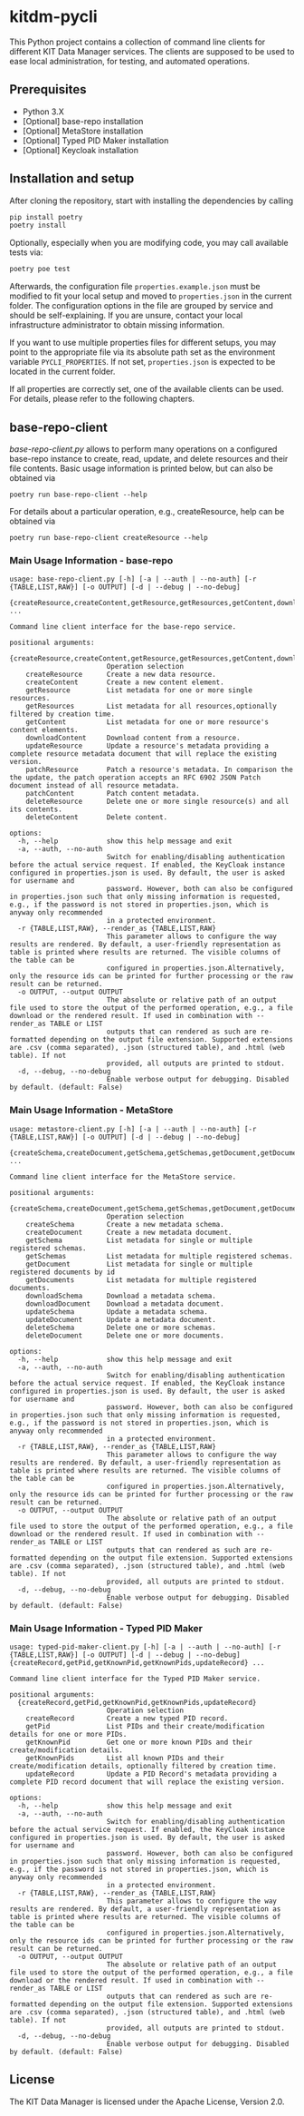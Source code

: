 # kitdm-pycli
This Python project contains a collection of command line clients for different KIT Data Manager services. The clients
are supposed to be used to ease local administration, for testing, and automated operations.

## Prerequisites

* Python 3.X
* [Optional] base-repo installation
* [Optional] MetaStore installation
* [Optional] Typed PID Maker installation
* [Optional] Keycloak installation
 
## Installation and setup

After cloning the repository, start with installing the dependencies by calling

```bash 
pip install poetry
poetry install
```

Optionally, especially when you are modifying code, you may call available tests via:

```bash 
poetry poe test
```

Afterwards, the configuration file `properties.example.json` must be modified to fit your local setup and moved to 
`properties.json` in the current folder. The configuration options in the file are grouped by service and should be 
self-explaining. If you are unsure, contact your local infrastructure administrator to obtain missing information.

If you want to use multiple properties files for different setups, you may point to the appropriate file via its 
absolute path set as the environment variable `PYCLI_PROPERTIES`. If not set, `properties.json` is expected to be 
located in the current folder. 

If all properties are correctly set, one of the available clients can be used. For details, please refer to the 
following chapters.

## base-repo-client

*base-repo-client.py* allows to perform many operations on a configured base-repo instance to create, read, update, 
and delete resources and their file contents. Basic usage information is printed below, but can also be obtained via 

```commandline
poetry run base-repo-client --help
```

For details about a particular operation, e.g., createResource, help can be obtained via

```commandline
poetry run base-repo-client createResource --help
```

### Main Usage Information - base-repo

```commandline
usage: base-repo-client.py [-h] [-a | --auth | --no-auth] [-r {TABLE,LIST,RAW}] [-o OUTPUT] [-d | --debug | --no-debug]
                           {createResource,createContent,getResource,getResources,getContent,downloadContent,updateResource,patchResource,patchContent,deleteResource,deleteContent} ...

Command line client interface for the base-repo service.

positional arguments:
  {createResource,createContent,getResource,getResources,getContent,downloadContent,updateResource,patchResource,patchContent,deleteResource,deleteContent}
                        Operation selection
    createResource      Create a new data resource.
    createContent       Create a new content element.
    getResource         List metadata for one or more single resources.
    getResources        List metadata for all resources,optionally filtered by creation time.
    getContent          List metadata for one or more resource's content elements.
    downloadContent     Download content from a resource.
    updateResource      Update a resource's metadata providing a complete resource metadata document that will replace the existing version.
    patchResource       Patch a resource's metadata. In comparison the the update, the patch operation accepts an RFC 6902 JSON Patch document instead of all resource metadata.
    patchContent        Patch content metadata.
    deleteResource      Delete one or more single resource(s) and all its contents.
    deleteContent       Delete content.

options:
  -h, --help            show this help message and exit
  -a, --auth, --no-auth
                        Switch for enabling/disabling authentication before the actual service request. If enabled, the KeyCloak instance configured in properties.json is used. By default, the user is asked for username and
                        password. However, both can also be configured in properties.json such that only missing information is requested, e.g., if the password is not stored in properties.json, which is anyway only recommended
                        in a protected environment.
  -r {TABLE,LIST,RAW}, --render_as {TABLE,LIST,RAW}
                        This parameter allows to configure the way results are rendered. By default, a user-friendly representation as table is printed where results are returned. The visible columns of the table can be
                        configured in properties.json.Alternatively, only the resource ids can be printed for further processing or the raw result can be returned.
  -o OUTPUT, --output OUTPUT
                        The absolute or relative path of an output file used to store the output of the performed operation, e.g., a file download or the rendered result. If used in combination with --render_as TABLE or LIST
                        outputs that can rendered as such are re-formatted depending on the output file extension. Supported extensions are .csv (comma separated), .json (structured table), and .html (web table). If not
                        provided, all outputs are printed to stdout.
  -d, --debug, --no-debug
                        Enable verbose output for debugging. Disabled by default. (default: False)
```

### Main Usage Information - MetaStore

```commandline
usage: metastore-client.py [-h] [-a | --auth | --no-auth] [-r {TABLE,LIST,RAW}] [-o OUTPUT] [-d | --debug | --no-debug]
                           {createSchema,createDocument,getSchema,getSchemas,getDocument,getDocuments,downloadSchema,downloadDocument,updateSchema,updateDocument,deleteSchema,deleteDocument} ...

Command line client interface for the MetaStore service.

positional arguments:
  {createSchema,createDocument,getSchema,getSchemas,getDocument,getDocuments,downloadSchema,downloadDocument,updateSchema,updateDocument,deleteSchema,deleteDocument}
                        Operation selection
    createSchema        Create a new metadata schema.
    createDocument      Create a new metadata document.
    getSchema           List metadata for single or multiple registered schemas.
    getSchemas          List metadata for multiple registered schemas.
    getDocument         List metadata for single or multiple registered documents by id
    getDocuments        List metadata for multiple registered documents.
    downloadSchema      Download a metadata schema.
    downloadDocument    Download a metadata document.
    updateSchema        Update a metadata schema.
    updateDocument      Update a metadata document.
    deleteSchema        Delete one or more schemas.
    deleteDocument      Delete one or more documents.

options:
  -h, --help            show this help message and exit
  -a, --auth, --no-auth
                        Switch for enabling/disabling authentication before the actual service request. If enabled, the KeyCloak instance configured in properties.json is used. By default, the user is asked for username and
                        password. However, both can also be configured in properties.json such that only missing information is requested, e.g., if the password is not stored in properties.json, which is anyway only recommended
                        in a protected environment.
  -r {TABLE,LIST,RAW}, --render_as {TABLE,LIST,RAW}
                        This parameter allows to configure the way results are rendered. By default, a user-friendly representation as table is printed where results are returned. The visible columns of the table can be
                        configured in properties.json.Alternatively, only the resource ids can be printed for further processing or the raw result can be returned.
  -o OUTPUT, --output OUTPUT
                        The absolute or relative path of an output file used to store the output of the performed operation, e.g., a file download or the rendered result. If used in combination with --render_as TABLE or LIST
                        outputs that can rendered as such are re-formatted depending on the output file extension. Supported extensions are .csv (comma separated), .json (structured table), and .html (web table). If not
                        provided, all outputs are printed to stdout.
  -d, --debug, --no-debug
                        Enable verbose output for debugging. Disabled by default. (default: False)
```

### Main Usage Information - Typed PID Maker

```commandline
usage: typed-pid-maker-client.py [-h] [-a | --auth | --no-auth] [-r {TABLE,LIST,RAW}] [-o OUTPUT] [-d | --debug | --no-debug] {createRecord,getPid,getKnownPid,getKnownPids,updateRecord} ...

Command line client interface for the Typed PID Maker service.

positional arguments:
  {createRecord,getPid,getKnownPid,getKnownPids,updateRecord}
                        Operation selection
    createRecord        Create a new typed PID record.
    getPid              List PIDs and their create/modification details for one or more PIDs.
    getKnownPid         Get one or more known PIDs and their create/modification details.
    getKnownPids        List all known PIDs and their create/modification details, optionally filtered by creation time.
    updateRecord        Update a PID Record's metadata providing a complete PID record document that will replace the existing version.

options:
  -h, --help            show this help message and exit
  -a, --auth, --no-auth
                        Switch for enabling/disabling authentication before the actual service request. If enabled, the KeyCloak instance configured in properties.json is used. By default, the user is asked for username and
                        password. However, both can also be configured in properties.json such that only missing information is requested, e.g., if the password is not stored in properties.json, which is anyway only recommended
                        in a protected environment.
  -r {TABLE,LIST,RAW}, --render_as {TABLE,LIST,RAW}
                        This parameter allows to configure the way results are rendered. By default, a user-friendly representation as table is printed where results are returned. The visible columns of the table can be
                        configured in properties.json.Alternatively, only the resource ids can be printed for further processing or the raw result can be returned.
  -o OUTPUT, --output OUTPUT
                        The absolute or relative path of an output file used to store the output of the performed operation, e.g., a file download or the rendered result. If used in combination with --render_as TABLE or LIST
                        outputs that can rendered as such are re-formatted depending on the output file extension. Supported extensions are .csv (comma separated), .json (structured table), and .html (web table). If not
                        provided, all outputs are printed to stdout.
  -d, --debug, --no-debug
                        Enable verbose output for debugging. Disabled by default. (default: False)
```

## License

The KIT Data Manager is licensed under the Apache License, Version 2.0.
